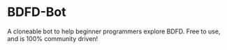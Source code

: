 # BDFD-Bot
A cloneable bot to help beginner programmers explore BDFD. Free to use, and is 100% community driven!
